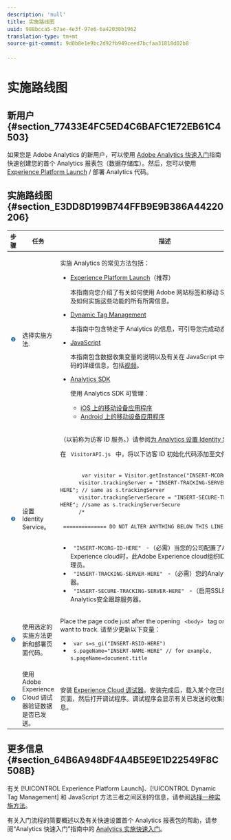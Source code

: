 ```yaml
---
description: 'null'
title: 实施路线图
uuid: 988bcca5-67ae-4e3f-97e6-6a42030b1962
translation-type: tm+mt
source-git-commit: 9d0b8e1e9bc2d92fb949ceed7bcfaa31818d02b8

---
```



# 实施路线图

## 新用户 {#section_77433E4FC5ED4C6BAFC1E72EB61C4503}

如果您是 Adobe Analytics 的新用户，可以使用 [Adobe Analytics 快速入门](https://marketing.adobe.com/resources/help/en_US/analytics/getting-started/)指南快速创建您的首个 Analytics 报表包（数据存储库）。然后，您可以使用 [Experience Platform Launch](https://docs.adobelaunch.com/) / 部署 Analytics 代码。

## 实施路线图 {#section_E3DD8D199B744FFB9E9B386A44220206}

<table id="table_1683413EA0E34DBC9291832647B68E96"> 
 <thead> 
  <tr> 
   <th colname="col01" class="entry"> 步骤 </th> 
   <th colname="col1" class="entry"> 任务 </th> 
   <th colname="col2" class="entry"> 描述 </th> 
  </tr> 
 </thead>
 <tbody> 
  <tr> 
   <td colname="col01"> <img  src="assets/step1_icon.png" id="image_21F30BBFC0A249F8B0E1A50EBBEED77D" /> </td> 
   <td colname="col1"> 选择实施方法. </td> 
   <td colname="col2"> <p>实施 Analytics 的常见方法包括： </p> <p> 
     <ul id="ul_A7475867861540EFBD77AEE8C6DAD418"> 
      <li id="li_035E2619670F4D04A7F708625A9C01EF"> <a href="https://docs.adobelaunch.com/">Experience Platform Launch</a>（推荐） <p>本指南向您介绍了有关如何使用 Adobe 网站标签和移动 SDK 管理功能以及如何实施这些功能的所有所需信息。 </p> </li> 
      <li id="li_996FA2F5B0E149399CED391AB5235D8A"> <a href="/help/implement/c-implement-with-dtm/dtm-implementation-overview.md"> Dynamic Tag Management </a> <p>本指南中包含特定于 Analytics 的信息，可引导您完成动态标签管理实施。 </p> </li> 
      <li id="li_18E6AD6D864246D0BA26DAA1D91DD811"> <a href="/help/implement/js-implementation/javascript-implementation-overview.md"> JavaScript </a> <p>本指南包含数据收集变量的说明以及有关在 JavaScript 中实施数据收集代码的详细信息，包括<a href="https://marketing.adobe.com/resources/help/en_US/sc/appmeasurement/video/video_js.html">视频</a>。 </p> </li> 
      <li id="li_85EC7A0AC5E04EE6981ED72A88C5D1FD"> <a href="https://marketing.adobe.com/resources/help/en_US/reference/developer.html"> Analytics SDK </a> <p>使用 Analytics SDK 可管理： </p> <p> 
        <ul id="ul_F67F2E1964724800A84445A36DFB8E86"> 
         <li id="li_9C43F051EB5B4EA7A4C14EC1513DB824"> <a href="https://marketing.adobe.com/resources/help/en_US/mobile/ios/analytics_main.html"> iOS 上的移动设备应用程序 </a> </li> 
         <li id="li_4354E44EB8B3494A88578C1621EF5BAC"> <a href="https://marketing.adobe.com/resources/help/en_US/mobile/android/analytics_main.html"> Android 上的移动设备应用程序 </a> </li> 
        </ul> </p> </li> 
     </ul> </p> </td> 
  </tr> 
  <tr> 
   <td colname="col01"> <img  src="assets/step2_icon.png" id="image_02CFDC007BF1486AA312698EBFFA79F7" /> </td> 
   <td colname="col1"> 设置 Identity Service。 </td> 
   <td colname="col2"> <p>（以前称为<span class="term">访客 ID 服务</span>。）请参阅<a href="https://marketing.adobe.com/resources/help/en_US/mcvid/mcvid-setup-analytics.html">为 Analytics 设置 Identity Service</a>。 </p> 
    <draft-comment> 
     <p>在 <code> VisitorAPI.js </code> 中，将以下访客 ID 初始化代码添加至文件开头： </p> 
     <code class="syntax javascript">
       var&nbsp;visitor&nbsp;=&nbsp;Visitor.getInstance("INSERT-MCORG-ID-HERE"); 
      visitor.trackingServer&nbsp;=&nbsp;"INSERT-TRACKING-SERVER-HERE";&nbsp;//&nbsp;same&nbsp;as&nbsp;s.trackingServer 
      visitor.trackingServerSecure&nbsp;=&nbsp;"INSERT-SECURE-TRACKING-SERVER-HERE";&nbsp;//same&nbsp;as&nbsp;s.trackingServerSecure 
      /* 
      &nbsp;==============&nbsp;DO&nbsp;NOT&nbsp;ALTER&nbsp;ANYTHING&nbsp;BELOW&nbsp;THIS&nbsp;LINE&nbsp;!&nbsp;============
     </code> 
     <ul id="ul_769BA118CC244308A805079C2CBECC12"> 
      <li id="li_D366EBDE24CB433EA523DB228CB2FAF1"> <code> "INSERT-MCORG-ID-HERE" </code> -（必需）当您的公司配置了Adobe Experience cloud时，此Adobe Experience cloud组织ID将发送给您的管理员。 </li> 
      <li id="li_4F9704A6A6EA4334A3758F99B8D67C9D"> <code> "INSERT-TRACKING-SERVER-HERE" </code> -（必需）您的Analytics跟踪服务器。 </li> 
      <li id="li_C578420458D649228E54D9809AF62627"> <code> "INSERT-SECURE-TRACKING-SERVER-HERE" </code> -（启用SSL时为必需）您的Analytics安全跟踪服务器。 </li> 
     </ul> 
    </draft-comment> </td> 
  </tr> 
  <tr> 
   <td colname="col01"> <img  src="assets/step3_icon.png" id="image_76B61DEABE3849CCB39135FDD7399EAA" /> </td> 
   <td colname="col1"> 使用选定的实施方法更新和部署页面代码。 </td> 
   <td colname="col2"> <p>Place the page code just after the opening <code> &lt;body&gt; </code> tag on each page you want to track. 请至少更新以下变量： </p> 
    <ul id="ul_29200A6E8DA14386BDA242AD8B270FEB"> 
     <li id="li_FB24D2CB9241401A83BD13EE342A7810"> <code> var s=s_gi("INSERT-RSID-HERE") </code> </li> 
     <li id="li_463A35BA06CC4618B4AF17CD7E83AED5"> <code> s.pageName="INSERT-NAME-HERE" // for example, s.pageName=document.title </code> </li> 
    </ul> </td> 
  </tr> 
  <tr> 
   <td colname="col01"> <img  src="assets/step4_icon.png" id="image_844E896941E2489A943BE10AD710ED36" /> </td> 
   <td colname="col1"> 使用 Adobe Experience Cloud 调试器验证数据是否已发送。 </td> 
   <td colname="col2"> <p>安装 <a href="/help/implement/impl-testing/debugger.md">Experience Cloud 调试器</a>。安装完成后，载入某个您已部署页面代码的页面，然后打开调试程序。调试程序会显示有关已发送的收集数据的详细信息。 </p> </td> 
  </tr> 
 </tbody> 
</table>

## 更多信息 {#section_64B6A948DF4A4B5E9E1D22549F8C508B}

有关 [!UICONTROL Experience Platform Launch]、[!UICONTROL Dynamic Tag Management] 和 JavaScript 方法三者之间区别的信息，请参阅[选择一种实施方法](/help/implement/c-implementation-methods/choose-implementation-method.md)。

有关入门流程的简要概述以及有关快速设置首个 Analytics 报表包的帮助，请参阅“Analytics 快速入门”指南中的 [Analytics 实施快速入门](https://marketing.adobe.com/resources/help/en_US/dtm/get_started.html)。
